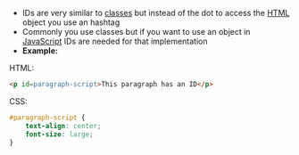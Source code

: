 - IDs are very similar to [classes](classes.md) but instead of the dot to access the [HTML](contents-html.md) object you use an hashtag
- Commonly you use classes but if you want to use an object in [JavaScript](contents-javascript.md) IDs are needed for that implementation
- **Example:**

HTML:

```html
<p id=paragraph-script>This paragraph has an ID</p>
```

CSS:

```css
#paragraph-script {
    text-align: center;
    font-size: large;
}
```
